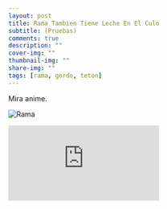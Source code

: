 ```yaml
---
layout: post
title: Rama Tambien Tiene Leche En El Culo
subtitle: (Pruebas)
comments: true
description: ""
cover-img: ""
thumbnail-img: ""
share-img: ""
tags: [rama, gordo, teton]
---
```


Mira anime.

![Rama](https://raw.githubusercontent.com/Y1sak/Y1sak.github.io/main/_images/ramamacaco.jpg)

<div class="video-container"><iframe src="https://media.tenor.co/videos/a7494f2eb51f3fd3ff6abb49ea982aab/mp4" frameborder="0" allowfullscreen></iframe></div>
